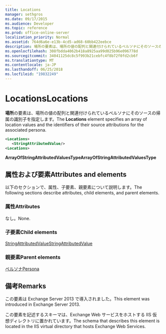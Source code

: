 ```yaml
---
title: Locations
manager: sethgros
ms.date: 09/17/2015
ms.audience: Developer
ms.topic: reference
ms.prod: office-online-server
localization_priority: Normal
ms.assetid: 764d6a6e-e13b-4cd5-ad68-60bb422eebce
description: 場所の要素は、場所の値の配列と関連付けられているペルソナにそのソースの帰属の識別子を指定します。
ms.openlocfilehash: 308fbdda4062b418a8925aa99d025b96e096778d
ms.sourcegitcommit: 34041125dc8c5f993b21cebfc4f8b72f0fd2cb6f
ms.translationtype: MT
ms.contentlocale: ja-JP
ms.lasthandoff: 06/25/2018
ms.locfileid: "19832249"
---
```

# <a name="locations"></a><span data-ttu-id="bc224-103">Locations</span><span class="sxs-lookup"><span data-stu-id="bc224-103">Locations</span></span>

<span data-ttu-id="bc224-104">**場所**の要素は、場所の値の配列と関連付けられているペルソナにそのソースの帰属の識別子を指定します。</span><span class="sxs-lookup"><span data-stu-id="bc224-104">The **Locations** element specifies an array of location values and the identifiers of their source attributions for the associated persona.</span></span> 
  
```XML
<Locations>
   <StringAttributedValue/>
<Locations>
```

 <span data-ttu-id="bc224-105">**ArrayOfStringAttributedValuesType**</span><span class="sxs-lookup"><span data-stu-id="bc224-105">**ArrayOfStringAttributedValuesType**</span></span>
## <a name="attributes-and-elements"></a><span data-ttu-id="bc224-106">属性および要素</span><span class="sxs-lookup"><span data-stu-id="bc224-106">Attributes and elements</span></span>

<span data-ttu-id="bc224-107">以下のセクションで、属性、子要素、親要素について説明します。</span><span class="sxs-lookup"><span data-stu-id="bc224-107">The following sections describe attributes, child elements, and parent elements.</span></span>
  
### <a name="attributes"></a><span data-ttu-id="bc224-108">属性</span><span class="sxs-lookup"><span data-stu-id="bc224-108">Attributes</span></span>

<span data-ttu-id="bc224-109">なし。</span><span class="sxs-lookup"><span data-stu-id="bc224-109">None.</span></span>
  
### <a name="child-elements"></a><span data-ttu-id="bc224-110">子要素</span><span class="sxs-lookup"><span data-stu-id="bc224-110">Child elements</span></span>

[<span data-ttu-id="bc224-111">StringAttributedValue</span><span class="sxs-lookup"><span data-stu-id="bc224-111">StringAttributedValue</span></span>](stringattributedvalue.md)
  
### <a name="parent-elements"></a><span data-ttu-id="bc224-112">親要素</span><span class="sxs-lookup"><span data-stu-id="bc224-112">Parent elements</span></span>

[<span data-ttu-id="bc224-113">ペルソナ</span><span class="sxs-lookup"><span data-stu-id="bc224-113">Persona</span></span>](persona.md)
  
## <a name="remarks"></a><span data-ttu-id="bc224-114">備考</span><span class="sxs-lookup"><span data-stu-id="bc224-114">Remarks</span></span>

<span data-ttu-id="bc224-115">この要素は Exchange Server 2013 で導入されました。</span><span class="sxs-lookup"><span data-stu-id="bc224-115">This element was introduced in Exchange Server 2013.</span></span>
  
<span data-ttu-id="bc224-116">この要素を記述するスキーマは、Exchange Web サービスをホストする IIS 仮想ディレクトリに置かれています。</span><span class="sxs-lookup"><span data-stu-id="bc224-116">The schema that describes this element is located in the IIS virtual directory that hosts Exchange Web Services.</span></span>
  

